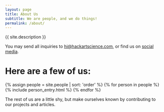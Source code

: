 ```yaml
---
layout: page
title: About Us
subtitle: We are people, and we do things!
permalink: /about/
---
```


{{ site.description }}

You may send all inquiries to [hi@hackartscience.com](mailto:hi@hackartscience.com), or find us on [social media](#bottom).

Here are a few of us:
====================

{% assign people = site.people | sort: 'order' %}
{% for person in people %}
  {% include person_entry.html %}
{% endfor %}

The rest of us are a little shy, but make ourselves known by contributing to our projects and articles.
